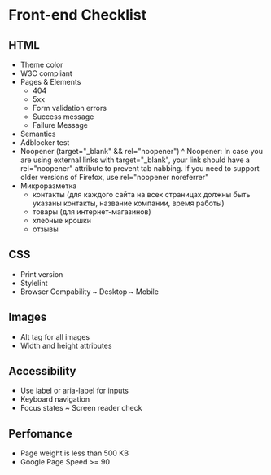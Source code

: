 # Front-end Checklist

## HTML
- Theme color
- W3C compliant
- Pages & Elements
    - 404
    - 5xx
    - Form validation errors
    - Success message
    - Failure Message
- Semantics
- Adblocker test
- Noopener (target="_blank" && rel="noopener")
    ^ Noopener: In case you are using external links with target="_blank", your link should have a rel="noopener" attribute to prevent tab nabbing. If you need to support older versions of Firefox, use rel="noopener noreferrer"
- Микроразметка
    - контакты (для каждого сайта на всех страницах должны быть указаны контакты, название компании, время работы)
    - товары (для интернет-магазинов)
    - хлебные крошки
    - отзывы

## CSS
- Print version
- Stylelint
- Browser Compability
    ~ Desktop
    ~ Mobile

## Images
- Alt tag for all images
- Width and height attributes

## Accessibility
- Use label or aria-label for inputs
- Keyboard navigation
- Focus states
~ Screen reader check

## Perfomance
- Page weight is less than 500 KB
- Google Page Speed >= 90